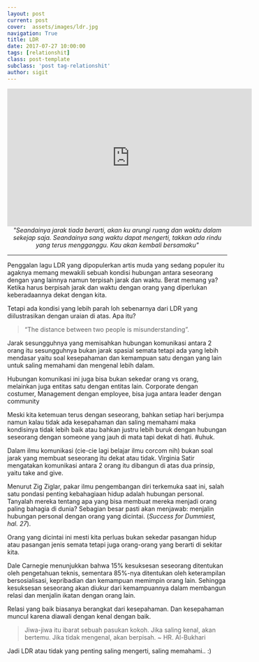 ```yaml
---
layout: post
current: post
cover:  assets/images/ldr.jpg
navigation: True
title: LDR
date: 2017-07-27 10:00:00
tags: [relationshit]
class: post-template
subclass: 'post tag-relationshit'
author: sigit
---
```


<iframe width="560" height="315" src="https://www.youtube.com/embed/sdPKH88gqjQ?rel=0&amp;showinfo=0" frameborder="0" allow="autoplay; encrypted-media" allowfullscreen></iframe>

<center>
<i>
"Seandainya jarak tiada berarti, akan ku arungi ruang dan waktu dalam sekejap saja.
Seandainya sang waktu dapat mengerti, takkan ada rindu yang terus mengganggu.
Kau akan kembali bersamaku"
</i>
</center>

----------
Penggalan lagu LDR yang dipopulerkan artis muda yang sedang populer itu agaknya memang mewakili sebuah kondisi hubungan antara seseorang dengan yang lainnya namun terpisah jarak dan waktu. Berat memang ya? Ketika harus berpisah jarak dan waktu dengan orang yang diperlukan keberadaannya dekat dengan kita.

Tetapi ada kondisi yang lebih parah loh sebenarnya dari LDR yang diilustrasikan dengan uraian di atas. Apa itu?

> “The distance between two people is misunderstanding”.

Jarak sesungguhnya yang memisahkan hubungan komunikasi antara 2 orang itu sesungguhnya bukan jarak spasial semata tetapi ada yang lebih mendasar yaitu soal kesepahaman dan kemampuan satu dengan yang lain untuk saling memahami dan mengenal lebih dalam.

Hubungan komunikasi ini juga bisa bukan sekedar orang vs orang, melainkan juga entitas satu dengan entitas lain. Corporate dengan costumer, Management dengan employee, bisa juga antara leader dengan community

Meski kita ketemuan terus dengan seseorang, bahkan setiap hari berjumpa namun kalau tidak ada kesepahaman dan saling memahami maka kondisinya tidak lebih baik atau bahkan justru lebih buruk dengan hubungan seseorang dengan someone yang jauh di mata tapi dekat di hati. #uhuk.

Dalam ilmu komunikasi (cie-cie lagi belajar ilmu corcom nih) bukan soal jarak yang membuat seseorang itu dekat atau tidak. Virginia Satir mengatakan komunikasi antara 2 orang itu dibangun di atas dua prinsip, yaitu take and give.

Menurut Zig Ziglar, pakar ilmu pengembangan diri terkemuka saat ini, salah satu pondasi penting kebahagiaan hidup adalah hubungan personal. Tanyalah mereka tentang apa yang bisa membuat mereka menjadi orang paling bahagia di dunia? Sebagian besar pasti akan menjawab: menjalin hubungan personal dengan orang yang dicintai. (_Success for Dummiest, hal. 27_).

Orang yang dicintai ini mesti kita perluas bukan sekedar pasangan hidup atau pasangan jenis semata tetapi juga orang-orang yang berarti di sekitar kita.

Dale Carnegie menunjukkan bahwa 15% kesuksesan seseorang ditentukan oleh pengetahuan teknis, sementara 85%-nya ditentukan oleh keterampilan bersosialisasi, kepribadian dan kemampuan memimpin orang lain. Sehingga kesuksesan seseorang akan diukur dari kemampuannya dalam membangun relasi dan menjalin ikatan dengan orang lain.

Relasi yang baik biasanya berangkat dari kesepahaman. Dan kesepahaman muncul karena diawali dengan kenal dengan baik.

> Jiwa-jiwa itu ibarat sebuah pasukan kokoh. Jika saling kenal, akan bertemu. Jika tidak mengenal, akan berpisah.
>~ HR. Al-Bukhari

Jadi LDR atau tidak yang penting saling mengerti, saling memahami.. :)